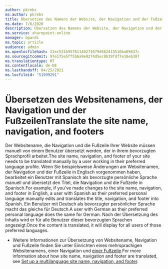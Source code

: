 ```yaml
---
author: pkrebs
ms.author: pkrebs
title: Übersetzen des Namens der Website, der Navigation und der Fußzeilen
ms.date: 7/6/2020
description: Übersetzen des Namens der Website, der Navigation und der Fußzeilen
ms.service: sharepoint-online
manager: bpardi
ms.topic: article
audience: admin
ms.openlocfilehash: 23ec531b95761140271679d562415510ba09637c
ms.sourcegitcommit: 97e175e5ff5b6a9e0274d5ec9b39fdf7e18eb387
ms.translationtype: MT
ms.contentlocale: de-DE
ms.lasthandoff: 04/25/2021
ms.locfileid: "51999291"
---
```

# <a name="translate-the-site-name-navigation-and-footers"></a><span data-ttu-id="21e4d-103">Übersetzen des Websitenamens, der Navigation und der Fußzeilen</span><span class="sxs-lookup"><span data-stu-id="21e4d-103">Translate the site name, navigation, and footers</span></span>
<span data-ttu-id="21e4d-104">Der Websitename, die Navigation und die Fußzeile Ihrer Website müssen manuell von einem Benutzer übersetzt werden, der in ihrem bevorzugten Sprachprofil arbeitet.</span><span class="sxs-lookup"><span data-stu-id="21e4d-104">The site name, navigation, and footer of your site needs to be translated manually by a user working in their preferred language profile.</span></span> <span data-ttu-id="21e4d-105">Wenn Sie beispielsweise Änderungen am Websitenamen, der Navigation und der Fußzeile in Englisch vorgenommen haben, bearbeitet ein Benutzer mit Spanisch als bevorzugte persönliche Sprache manuell und übersetzt den Titel, die Navigation und die Fußzeile in Spanisch.</span><span class="sxs-lookup"><span data-stu-id="21e4d-105">For example, if you’ve made changes to the site name, navigation, and footer in English, a user with Spanish as their preferred personal language manually edits and translates the title, navigation, and footer into Spanish.</span></span> <span data-ttu-id="21e4d-106">Ein Benutzer mit Deutsch als bevorzugter persönlicher Sprache macht das gleiche für Deutsch.</span><span class="sxs-lookup"><span data-stu-id="21e4d-106">A user with German as their preferred personal language does the same for German.</span></span> <span data-ttu-id="21e4d-107">Nach der Übersetzung des Inhalts wird er für alle Benutzer dieser bevorzugten Sprachen angezeigt.</span><span class="sxs-lookup"><span data-stu-id="21e4d-107">Once the content is translated, it will display for all users of those preferred languages.</span></span>  

- <span data-ttu-id="21e4d-108">Weitere Informationen zur Übersetzung von Websitename, Navigation und Fußzeile finden Sie unter Einrichten eines mehrsprachigen Websitenamens, einer Navigation und [einer Fußzeile](https://support.office.com/article/create-multilingual-communication-sites-pages-and-news-2bb7d610-5453-41c6-a0e8-6f40b3ed750c#bkmk_muitranslations).</span><span class="sxs-lookup"><span data-stu-id="21e4d-108">For more information about how site name, navigation and footer are translated, see [Set up a multilanguage site name, navigation, and footer](https://support.office.com/article/create-multilingual-communication-sites-pages-and-news-2bb7d610-5453-41c6-a0e8-6f40b3ed750c#bkmk_muitranslations).</span></span>
